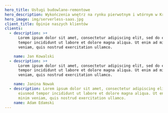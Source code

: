 ```yaml
---
hero_title: Usługi budowlano-remontowe
hero_description: Wykończenia wnętrz na rynku pierwotnym i wtórnym w Krakowie i okolicach
hero_image: img/serverless-saas.jpg
client_title: Opinie naszych klientów
clients:
  - description: >+
      Lorem ipsum dolor sit amet, consectetur adipiscing elit, sed do eiusmod
      tempor incididunt ut labore et dolore magna aliqua. Ut enim ad minim
      veniam, quis nostrud exercitation ullamco.

    name: Jan Kowalski
  - description: >+
      Lorem ipsum dolor sit amet, consectetur adipiscing elit, sed do eiusmod
      tempor incididunt ut labore et dolore magna aliqua. Ut enim ad minim
      veniam, quis nostrud exercitation ullamco.

    name: Janina Nowak
  - description: Lorem ipsum dolor sit amet, consectetur adipiscing elit, sed do
      eiusmod tempor incididunt ut labore et dolore magna aliqua. Ut enim ad
      minim veniam, quis nostrud exercitation ullamco.
    name: Adam Edamski
---
```

